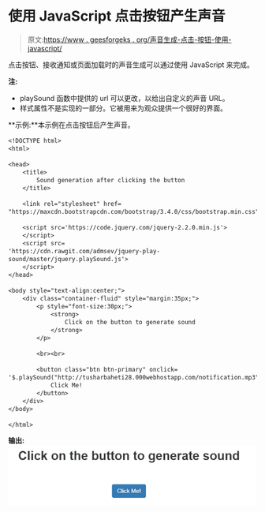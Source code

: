 # 使用 JavaScript 点击按钮产生声音

> 原文:[https://www . geesforgeks . org/声音生成-点击-按钮-使用-javascript/](https://www.geeksforgeeks.org/sound-generation-on-clicking-the-button-using-javascript/)

点击按钮、接收通知或页面加载时的声音生成可以通过使用 JavaScript 来完成。

**注:**

*   playSound 函数中提供的 url 可以更改，以给出自定义的声音 URL。
*   样式属性不是实现的一部分。它被用来为观众提供一个很好的界面。

**示例:**本示例在点击按钮后产生声音。

```
<!DOCTYPE html>
<html>

<head>
    <title>
        Sound generation after clicking the button
    </title>

    <link rel="stylesheet" href=
"https://maxcdn.bootstrapcdn.com/bootstrap/3.4.0/css/bootstrap.min.css">

    <script src='https://code.jquery.com/jquery-2.2.0.min.js'>
    </script>
    <script src=
'https://cdn.rawgit.com/admsev/jquery-play-sound/master/jquery.playSound.js'>
    </script>
</head>

<body style="text-align:center;">
    <div class="container-fluid" style="margin:35px;">
        <p style="font-size:30px;">
            <strong>
                Click on the button to generate sound
            </strong>
        </p>

        <br><br>

        <button class="btn btn-primary" onclick=
'$.playSound("http://tusharbaheti28.000webhostapp.com/notification.mp3")'>
            Click Me!
        </button>
    </div>
</body>

</html>                    
```

**输出:**
![](img/4033d0dc1ad3399c73de9c1331b350ec.png)